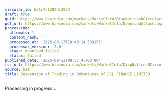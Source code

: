 ```yaml
---
circular_id: 631c7c1209e13933
draft: true
guid: https://www.bseindia.com/markets/MarketInfo/DispNoticesNCirculars.aspx?Noticeid={D090AE09-4728-41FF-B110-86585B44B8A2}&noticeno=20250912-40&dt=09/12/2025&icount=40&totcount=103&flag=0
pdf_url: https://www.bseindia.com/markets/MarketInfo/DownloadAttach.aspx?id=20250912-40&attachedId=
processing:
  attempts: 1
  content_hash: ''
  processed_at: '2025-09-13T18:40:24.509155'
  processor_version: '2.0'
  stage: download_failed
  status: failed
published_date: '2025-09-12T08:37:41+00:00'
rss_url: https://www.bseindia.com/markets/MarketInfo/DispNoticesNCirculars.aspx?Noticeid={D090AE09-4728-41FF-B110-86585B44B8A2}&noticeno=20250912-40&dt=09/12/2025&icount=40&totcount=103&flag=0
source: bse
title: Suspension of Trading in Debentures of ECL FINANCE LIMITED
---
```


Processing in progress...